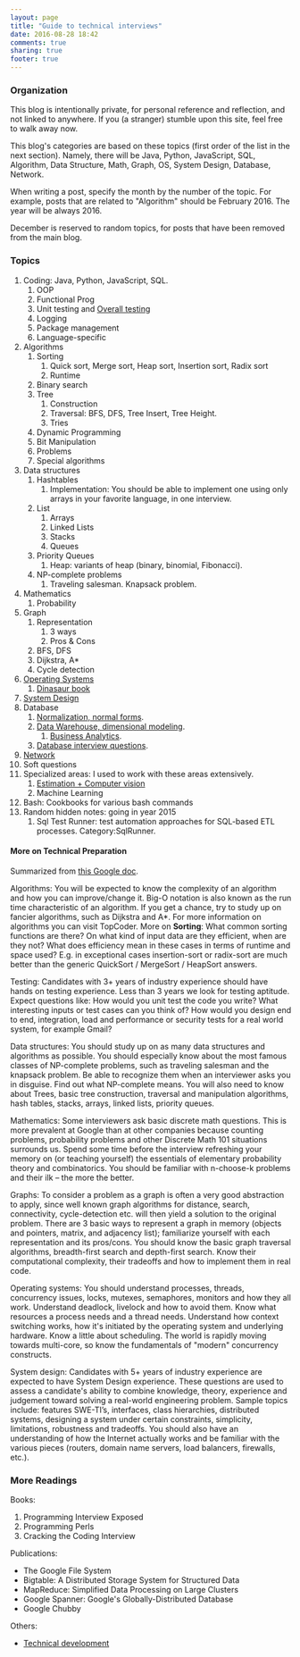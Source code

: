 ```yaml
---
layout: page
title: "Guide to technical interviews"
date: 2016-08-28 18:42
comments: true
sharing: true
footer: true
---
```


### Organization

This blog is intentionally private, for personal reference and reflection, and not linked to anywhere.
If you (a stranger) stumble upon this site, feel free to walk away now.

This blog's categories are based on these topics (first order of the list in the next section).
Namely, there will be Java, Python, JavaScript, SQL, Algorithm, Data Structure, Math, Graph, OS, System Design, Database, Network.

When writing a post, specify the month by the number of the topic.
For example, posts that are related to "Algorithm" should be February 2016.
The year will be always 2016.

December is reserved to random topics, for posts that have been removed from the main blog.

### Topics

1. Coding: Java, Python, JavaScript, SQL.
    1. OOP
    2. Functional Prog
    3. Unit testing and [Overall testing](/blog/2016/09/02/tutorial-test-driven-development/)
    4. Logging
    4. Package management
    5. Language-specific
2. Algorithms
    1. Sorting
        1. Quick sort, Merge sort, Heap sort, Insertion sort, Radix sort
        6. Runtime
    2. Binary search
    3. Tree
        1. Construction
        2. Traversal: BFS, DFS, Tree Insert, Tree Height.
        3. Tries
    4. Dynamic Programming
    5. Bit Manipulation
    5. Problems
    6. Special algorithms
3. Data structures
    1. Hashtables
        1. Implementation: You should be able to implement one using only arrays in your favorite language, in one interview.
    2. List
        1. Arrays
        2. Linked Lists
        3. Stacks
        4. Queues
    3. Priority Queues
        1. Heap: variants of heap (binary, binomial, Fibonacci).
    4. NP-complete problems
        1. Traveling salesman. Knapsack problem.
4. Mathematics
    1. Probability
5. Graph
    1. Representation
        1. 3 ways
        2. Pros & Cons
    2. BFS, DFS
    4. Dijkstra, A*
    6. Cycle detection
6. [Operating Systems](/blog/2016/09/07/questions-operating-system-drills/)
    1. [Dinasaur book](/blog/2016/09/06/tutorial-process-synchronization/)
7. [System Design](/blog/2016/09/14/system-design-questions/)
8. Database
    1. [Normalization, normal forms](/blog/2016/09/12/database-question-bank/).
    2. [Data Warehouse, dimensional modeling](/blog/2016/09/15/tutorial-dimensional-modelling/).
        1. [Business Analytics](/blog/2016/09/16/tutorial-dashboard-for-business-analytics/).
    3. [Database interview questions](/blog/2016/09/12/database-question-bank/).
9. [Network](/blog/2016/09/13/network-question-bank/)
10. Soft questions
11. Specialized areas: I used to work with these areas extensively.
    1. [Estimation + Computer vision](/blog/2016/09/04/tutorial-estimation-theory/)
    1. Machine Learning
12. Bash: Cookbooks for various bash commands
12. Random hidden notes: going in year 2015
    1. Sql Test Runner: test automation approaches for SQL-based ETL processes. Category:SqlRunner.

#### More on Technical Preparation

Summarized from [this Google doc](https://docs.google.com/presentation/d/1_6c6eu1oaDcJeKGcu43wtal8OeFNL6xMmmoSiDt9l5A/edit?pref=2&pli=1#slide=id.gcb7e7ef4e_478_71).

Algorithms: You will be expected to know the complexity of an algorithm and how you can improve/change it. 
Big-O notation is also known as the run time characteristic of an algorithm. 
If you get a chance, try to study up on fancier algorithms, such as Dijkstra and A*. 
For more information on algorithms you can visit TopCoder. 
More on **Sorting**: What common sorting functions are there? On what kind of input data are they efficient, when are they not? What does efficiency mean in these cases in terms of runtime and space used? E.g. in exceptional cases insertion-sort or radix-sort are much better than the generic QuickSort / MergeSort / HeapSort answers.

Testing: Candidates with 3+ years of industry experience should have hands on testing experience. 
Less than 3 years we look for testing aptitude. 
Expect questions like: How would you unit test the code you write? 
What interesting inputs or test cases can you think of? 
How would you design end to end, integration, load and performance or security tests for a real world system, for example Gmail?

Data structures: You should study up on as many data structures and algorithms as possible. You should especially know about the most famous classes of NP-complete problems, such as traveling salesman and the knapsack problem. Be able to recognize them when an interviewer asks you in disguise. Find out what NP-complete means. You will also need to know about Trees,  basic tree construction, traversal and manipulation algorithms, hash tables, stacks, arrays, linked lists, priority queues.

Mathematics: Some interviewers ask basic discrete math questions. This is more prevalent at Google than at other companies because counting problems, probability problems and other Discrete Math 101 situations surrounds us. Spend some time before the interview refreshing your memory on (or teaching yourself) the essentials of elementary probability theory and combinatorics. You should be familiar with n-choose-k problems and their ilk – the more the better.

Graphs: To consider a problem as a graph is often a very good abstraction to apply, since well known graph algorithms for distance, search, connectivity, cycle-detection etc. will then yield a solution to the original problem. There are 3 basic ways to represent a graph in memory (objects and pointers, matrix, and adjacency list); familiarize yourself with each representation and its pros/cons. You should know the basic graph traversal algorithms, breadth-first search and depth-first search. Know their computational complexity, their tradeoffs and how to implement them in real code.

Operating systems: You should understand processes, threads, concurrency issues, locks, mutexes, semaphores, monitors and how they all work. Understand deadlock, livelock and how to avoid them. Know what resources a process needs and a thread needs. Understand how context switching works, how it's initiated by the operating system and underlying hardware. Know a little about scheduling. The world is rapidly moving towards multi-core, so know the fundamentals of "modern" concurrency constructs.

System design: Candidates with 5+ years of industry experience are expected to have System Design experience. These questions are used to assess a candidate's ability to combine knowledge, theory, experience and judgement toward solving a real-world engineering problem.  Sample topics include: features SWE-TI’s, interfaces, class hierarchies, distributed systems, designing a system under certain constraints, simplicity, limitations, robustness and tradeoffs. You should also have an understanding of how the Internet actually works and be familiar with the various pieces (routers, domain name servers, load balancers, firewalls, etc.).


### More Readings

Books:

1. Programming Interview Exposed
2. Programming Perls
3. Cracking the Coding Interview

Publications:

* The Google File System
* Bigtable: A Distributed Storage System for Structured Data
* MapReduce: Simplified Data Processing on Large Clusters
* Google Spanner: Google's Globally-Distributed Database
* Google Chubby

Others:

* [Technical development](https://www.google.com/about/careers/students/guide-to-technical-development.html)
